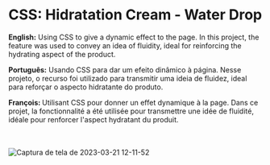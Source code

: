 # CSS: Hidratation Cream - Water Drop

<b>English:</b>
Using CSS to give a dynamic effect to the page. In this project, the feature was used to convey an idea of fluidity, ideal for reinforcing the hydrating aspect of the product.

<b>Português:</b>
Usando CSS para dar um efeito dinâmico à página. Nesse projeto, o recurso foi utilizado para transmitir uma ideia de fluidez, ideal para reforçar o aspecto hidratante do produto.

<b>François: </b>
Utilisant CSS pour donner un effet dynamique à la page. Dans ce projet, la fonctionnalité a été utilisée pour transmettre une idée de fluidité, idéale pour renforcer l'aspect hydratant du produit.
<br>
<br>
<br>

![Captura de tela de 2023-03-21 12-11-52](https://user-images.githubusercontent.com/117552601/226653911-0cd8de2e-71eb-4c62-a64e-851076427e92.png)
